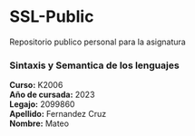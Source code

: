 # SSL-Public
 Repositorio publico personal para la asignatura

### Sintaxis y Semantica de los lenguajes

**Curso:** K2006 \
**Año de cursada:** 2023 \
**Legajo:** 2099860 \
**Apellido:** Fernandez Cruz \
**Nombre:** Mateo
